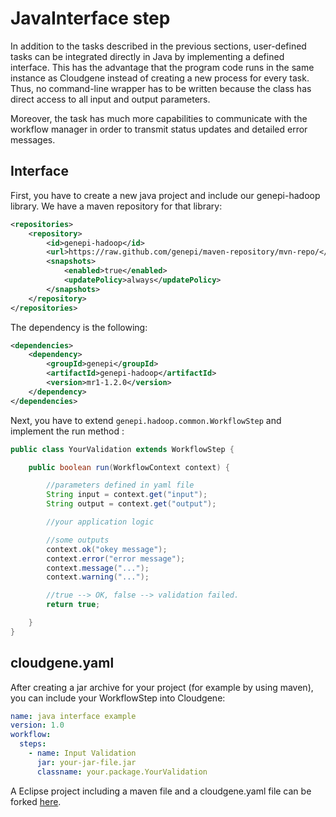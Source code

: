 # JavaInterface step

In addition to the tasks described in the previous sections, user-defined tasks can be integrated directly in Java by implementing a defined interface. This has the advantage that the program code runs in the same instance as Cloudgene instead of creating a new process for every task. Thus, no command-line wrapper has to be written because the class has direct access to all input and output parameters.

Moreover, the task has much more capabilities to communicate with the workflow manager in order to transmit status updates and detailed error messages.

## Interface

First, you have to create a new java project and include our genepi-hadoop library. We have a maven repository for that library:

```xml
<repositories>
	<repository>
		<id>genepi-hadoop</id>
		<url>https://raw.github.com/genepi/maven-repository/mvn-repo/</url>
		<snapshots>
			<enabled>true</enabled>
			<updatePolicy>always</updatePolicy>
		</snapshots>
	</repository>
</repositories>
```

The dependency is the following:

```xml
<dependencies>
	<dependency>
		<groupId>genepi</groupId>
		<artifactId>genepi-hadoop</artifactId>
		<version>mr1-1.2.0</version>
	</dependency>
</dependencies>
```

Next, you have to extend `genepi.hadoop.common.WorkflowStep` and implement the run method :

```java
public class YourValidation extends WorkflowStep {

    public boolean run(WorkflowContext context) {

        //parameters defined in yaml file
        String input = context.get("input");
        String output = context.get("output");

        //your application logic

        //some outputs
        context.ok("okey message");
        context.error("error message");
        context.message("...");
        context.warning("...");

        //true --> OK, false --> validation failed.
        return true;

    }
}
```

## cloudgene.yaml

After creating a jar archive for your project (for example by using maven), you can include your WorkflowStep into Cloudgene:

```yaml
name: java interface example
version: 1.0
workflow:
  steps:
    - name: Input Validation
      jar: your-jar-file.jar
      classname: your.package.YourValidation
```

A Eclipse project including a maven file and a cloudgene.yaml file can be forked [here]().
